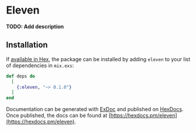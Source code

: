 # Eleven

**TODO: Add description**

## Installation

If [available in Hex](https://hex.pm/docs/publish), the package can be installed
by adding `eleven` to your list of dependencies in `mix.exs`:

```elixir
def deps do
  [
    {:eleven, "~> 0.1.0"}
  ]
end
```

Documentation can be generated with [ExDoc](https://github.com/elixir-lang/ex_doc)
and published on [HexDocs](https://hexdocs.pm). Once published, the docs can
be found at [https://hexdocs.pm/eleven](https://hexdocs.pm/eleven).

